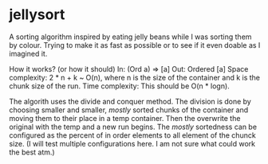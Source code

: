 # jellysort
A sorting algorithm inspired by eating jelly beans while I was sorting them by colour. 
Trying to make it as fast as possible or to see if it even doable as I imagined it.

How it works? (or how it should)
  In: (Ord a) => [a]
  Out: Ordered [a]
  Space complexity: 2 * n + k ~ O(n), where n is the size of the container and k is the chunk size of the run.
  Time complexity: This should be O(n * logn).
  
  The algorith uses the divide and conquer method. 
  The division is done by choosing smaller and smaller, *mostly* sorted chunks of
  the container and moving them to their place in a temp container.
  Then the overwrite the original with the temp and a new run begins.
  The *mostly* sortedness can be configured as the percent of in order elements to all element of the chunck size. 
  (I will test multiple configurations here. I am not sure what could work the best atm.)
